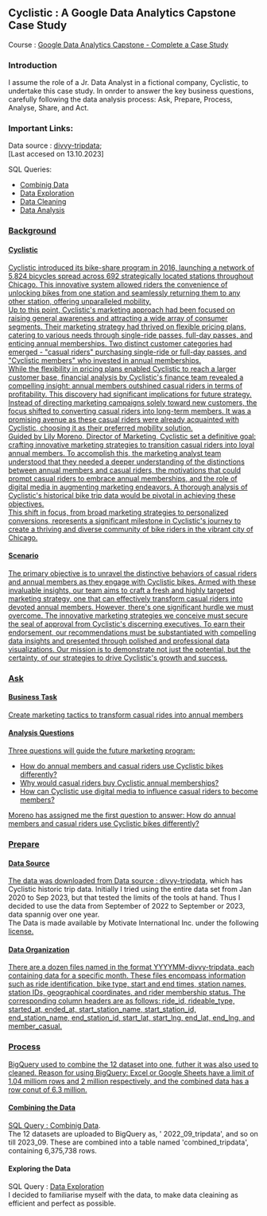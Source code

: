 ## Cyclistic : A Google Data Analytics Capstone Case Study
Course : <a href="https://www.coursera.org/learn/google-data-analytics-capstone?specialization=google-data-analytics">Google Data Analytics Capstone - Complete a Case Study</a>

### Introduction 
I assume the role of a Jr. Data Analyst in a fictional company, Cyclistic, to undertake this case study. In onrder to answer the key business questions, carefully following the data analysis process: Ask, Prepare, Process, Analyse, Share, and Act. 

### Important Links: 
Data source : <a href="https://divvy-tripdata.s3.amazonaws.com/index.html">divvy-tripdata</a>; <br>[Last accesed on 13.10.2023] <br> 

SQL Queries: 
* <a href="https://github.com/DataKit25/Case-Studies/blob/main/Google_DA_Capstone_%20Cyclistic-Case-Study/Combining%20Data.sql">Combinig Data
* <a href="https://github.com/DataKit25/Case-Studies/blob/main/Google_DA_Capstone_%20Cyclistic-Case-Study/Data%20Exploration.sql">Data Exploration
* <a href="https://github.com/DataKit25/Case-Studies/blob/main/Google_DA_Capstone_%20Cyclistic-Case-Study/Data%20Cleaning.sql"> Data Cleaning
* <a href="https://github.com/DataKit25/Case-Studies/blob/main/Google_DA_Capstone_%20Cyclistic-Case-Study/Data%20Analysis.sql">Data Analysis

### Background 

#### Cyclistic

Cyclistic introduced its bike-share program in 2016, launching a network of 5,824 bicycles spread across 692 strategically located stations throughout Chicago. This innovative system allowed riders the convenience of unlocking bikes from one station and seamlessly returning them to any other station, offering unparalleled mobility.<br>
Up to this point, Cyclistic's marketing approach had been focused on raising general awareness and attracting a wide array of consumer segments. Their marketing strategy had thrived on flexible pricing plans, catering to various needs through single-ride passes, full-day passes, and enticing annual memberships. Two distinct customer categories had emerged - "casual riders" purchasing single-ride or full-day passes, and "Cyclistic members" who invested in annual memberships.<br>
While the flexibility in pricing plans enabled Cyclistic to reach a larger customer base, financial analysis by Cyclistic's finance team revealed a compelling insight: annual members outshined casual riders in terms of profitability. This discovery had significant implications for future strategy. Instead of directing marketing campaigns solely toward new customers, the focus shifted to converting casual riders into long-term members. It was a promising avenue as these casual riders were already acquainted with Cyclistic, choosing it as their preferred mobility solution.<br>
Guided by Lily Moreno, Director of Marketing, Cyclistic set a definitive goal: crafting innovative marketing strategies to transition casual riders into loyal annual members. To accomplish this, the marketing analyst team understood that they needed a deeper understanding of the distinctions between annual members and casual riders, the motivations that could prompt casual riders to embrace annual memberships, and the role of digital media in augmenting marketing endeavors. A thorough analysis of Cyclistic's historical bike trip data would be pivotal in achieving these objectives.<br>
This shift in focus, from broad marketing strategies to personalized conversions, represents a significant milestone in Cyclistic's journey to create a thriving and diverse community of bike riders in the vibrant city of Chicago.<br>

#### Scenario

The primary objective is to unravel the distinctive behaviors of casual riders and annual members as they engage with Cyclistic bikes. Armed with these invaluable insights, our team aims to craft a fresh and highly targeted marketing strategy, one that can effectively transform casual riders into devoted annual members. However, there's one significant hurdle we must overcome. The innovative marketing strategies we conceive must secure the seal of approval from Cyclistic's discerning executives. To earn their endorsement, our recommendations must be substantiated with compelling data insights and presented through polished and professional data visualizations. Our mission is to demonstrate not just the potential, but the certainty, of our strategies to drive Cyclistic's growth and success.

### Ask 
#### Business Task
Create marketing tactics to transform casual rides into annual members 

#### Analysis Questions

Three questions will guide the future marketing program:
* How do annual members and casual riders use Cyclistic bikes differently?
* Why would casual riders buy Cyclistic annual memberships?
* How can Cyclistic use digital media to influence casual riders to become members?
  
Moreno has assigned me the first question to answer: How do annual members and casual riders use Cyclistic bikes differently?

### Prepare 
#### Data Source
The data was downloaded from Data source : <a href="https://divvy-tripdata.s3.amazonaws.com/index.html">divvy-tripdata</a>, which has Cyclistic historic trip data. Initially I tried using the entire data set from Jan 2020 to Sep 2023, but that tested the limits of the tools at hand. Thus I decided to use the data from September of 2022 to September or 2023, data spannig over one year. <br>
The Data is made available by Motivate International Inc. under the following <a href="https://divvybikes.com/data-license-agreement">license.

#### Data Organization
There are a dozen files named in the format YYYYMM-divvy-tripdata, each containing data for a specific month. These files encompass information such as ride identification, bike type, start and end times, station names, station IDs, geographical coordinates, and rider membership status. The corresponding column headers are as follows: ride_id, rideable_type, started_at, ended_at, start_station_name, start_station_id, end_station_name, end_station_id, start_lat, start_lng, end_lat, end_lng, and member_casual.

### Process

BigQuery used to combine the 12 dataset into one, futher it was also used to cleaned. 
Reason for using BigQuery: 
Excel or Google Sheets have a limit of 1.04 milliom rows and  2 million respectively,  and the combined data has a row conut of 6.3  million. 

#### Combining the Data
SQL Query : <a href="https://github.com/DataKit25/Case-Studies/blob/main/Google_DA_Capstone_%20Cyclistic-Case-Study/Combining%20Data.sql">Combinig Data</a>. <br>
The 12 datasets are uploaded to BigQuery as, ' 2022_09_tripdata', and so on till 2023_09. 
These are combined into a table named 'combined_tripdata', containing 6,375,738 rows. 

#### Exploring the Data
SQL Query :  <a href="https://github.com/DataKit25/Case-Studies/blob/main/Google_DA_Capstone_%20Cyclistic-Case-Study/Data%20Exploration.sql">Data Exploration</a> <br>
I decided to familiarise myself with the data, to make data cleaining as efficient and perfect as possible. 

